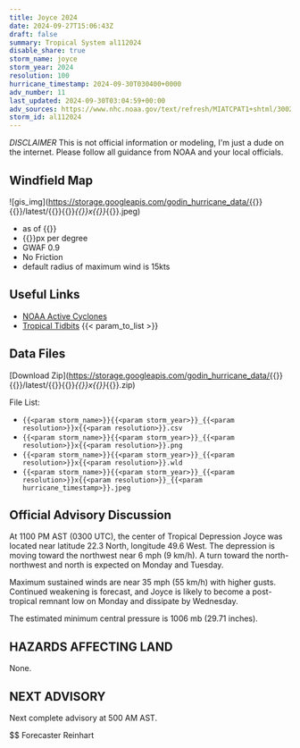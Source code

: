 ```yaml
---
title: Joyce 2024
date: 2024-09-27T15:06:43Z
draft: false
summary: Tropical System al112024
disable_share: true
storm_name: joyce
storm_year: 2024
resolution: 100
hurricane_timestamp: 2024-09-30T030400+0000
adv_number: 11
last_updated: 2024-09-30T03:04:59+00:00
adv_sources: https://www.nhc.noaa.gov/text/refresh/MIATCPAT1+shtml/300235.shtml;https://www.nhc.noaa.gov/refresh/graphics_at1+shtml/023713.shtml?cone
storm_id: al112024
---
```

*DISCLAIMER* This is not official information or modeling, I'm just a dude on the internet.  Please follow all guidance from NOAA and your local officials.

## Windfield Map
![gis_img](https://storage.googleapis.com/godin_hurricane_data/{{<param storm_name>}}{{<param storm_year>}}/latest/{{<param storm_name>}}{{<param storm_year>}}_{{<param resolution>}}x{{<param resolution>}}_{{<param hurricane_timestamp>}}.jpeg)

- as of {{<param last_updated>}}
- {{<param resolution>}}px per degree
- GWAF 0.9
- No Friction
- default radius of maximum wind is 15kts

## Useful Links
- [NOAA Active Cyclones](https://www.nhc.noaa.gov/)
- [Tropical Tidbits](https://www.tropicaltidbits.com/storminfo/)
{{< param_to_list >}}

## Data Files
[Download Zip](https://storage.googleapis.com/godin_hurricane_data/{{<param storm_name>}}{{<param storm_year>}}/latest/{{<param storm_name>}}{{<param storm_year>}}_{{<param resolution>}}x{{<param resolution>}}_{{<param hurricane_timestamp>}}.zip)

File List:
- `{{<param storm_name>}}{{<param storm_year>}}_{{<param resolution>}}x{{<param resolution>}}.csv`
- `{{<param storm_name>}}{{<param storm_year>}}_{{<param resolution>}}x{{<param resolution>}}.png`
- `{{<param storm_name>}}{{<param storm_year>}}_{{<param resolution>}}x{{<param resolution>}}.wld`
- `{{<param storm_name>}}{{<param storm_year>}}_{{<param resolution>}}x{{<param resolution>}}_{{<param hurricane_timestamp>}}.jpeg`


## Official Advisory Discussion
At 1100 PM AST (0300 UTC), the center of Tropical Depression Joyce 
was located near latitude 22.3 North, longitude 49.6 West. The 
depression is moving toward the northwest near 6 mph (9 km/h). A 
turn toward the north-northwest and north is expected on Monday and 
Tuesday.
 
Maximum sustained winds are near 35 mph (55 km/h) with higher gusts. 
Continued weakening is forecast, and Joyce is likely to become a 
post-tropical remnant low on Monday and dissipate by Wednesday.
 
The estimated minimum central pressure is 1006 mb (29.71 inches).
 
 
HAZARDS AFFECTING LAND
----------------------
None.
 
 
NEXT ADVISORY
-------------
Next complete advisory at 500 AM AST.
 
$$
Forecaster Reinhart